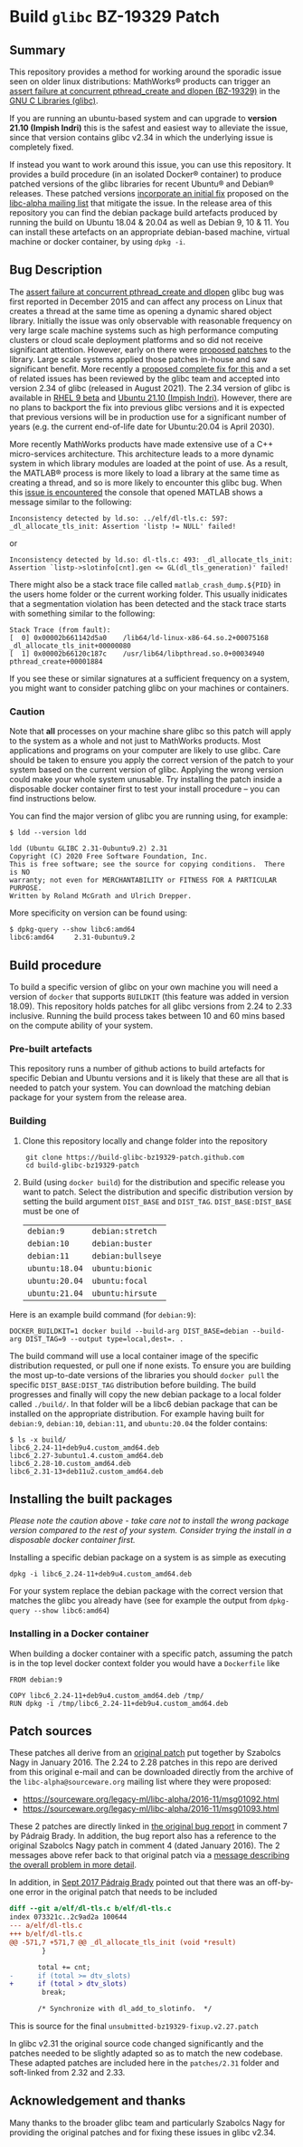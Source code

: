 # Build `glibc` BZ-19329 Patch
## Summary
This repository provides a method for working around the sporadic issue seen on older linux distributions: MathWorks&reg; products can trigger an [assert failure at concurrent pthread_create and dlopen (BZ-19329)](https://sourceware.org/bugzilla/show_bug.cgi?id=19329) in the [GNU C Libraries (glibc)](https://www.gnu.org/software/libc/).

If you are running an ubuntu-based system and can upgrade to **version 21.10 (Impish Indri)** this is the safest and easiest way to alleviate the issue, since that version contains glibc v2.34 in which the underlying issue is completely fixed.

If instead you want to work around this issue, you can use this repository. It provides a build procedure (in an isolated Docker&reg; container) to produce patched versions of the glibc libraries for recent Ubuntu&reg; and Debian&reg; releases. These patched versions [incorporate an initial fix](https://patchwork.ozlabs.org/project/glibc/patch/568D5E11.3010301@arm.com/) proposed on the [libc-alpha mailing list](https://sourceware.org/mailman/listinfo/libc-alpha) that mitigate the issue. In the release area of this repository you can find the debian package build artefacts produced by running the build on Ubuntu 18.04 & 20.04 as well as Debian 9, 10 & 11. You can install these artefacts on an appropriate debian-based machine, virtual machine or docker container, by using `dpkg -i`.

## Bug Description 
The [assert failure at concurrent pthread_create and dlopen](https://sourceware.org/bugzilla/show_bug.cgi?id=19329) glibc bug was first reported in December 2015 and can affect any process on Linux that creates a thread at the same time as opening a dynamic shared object library. Initially the issue was only observable with reasonable frequency on very large scale machine systems such as high performance computing clusters or cloud scale deployment platforms and so did not receive significant attention. However, early on there were [proposed patches](https://sourceware.org/bugzilla/show_bug.cgi?id=19329) to the library. Large scale systems applied those patches in-house and saw significant benefit. More recently a [proposed complete fix for this](https://sourceware.org/pipermail/libc-alpha/2021-February/122626.html) and a set of related issues has been reviewed by the glibc team and accepted into version 2.34 of glibc (released in August 2021). The 2.34 version of glibc is available in [RHEL 9 beta](https://developers.redhat.com/articles/2021/11/03/red-hat-enterprise-linux-9-beta-here) and [Ubuntu 21.10 (Impish Indri)](https://launchpad.net/ubuntu/+source/glibc). However, there are no plans to backport the fix into previous glibc versions and it is expected that previous versions will be in production use for a significant number of years (e.g. the current end-of-life date for Ubuntu:20.04 is April 2030). 

More recently MathWorks products have made extensive use of a C++ micro-services architecture. This architecture leads to a more dynamic system in which library modules are loaded at the point of use. As a result, the MATLAB&reg; process is more likely to load a library at the same time as creating a thread, and so is more likely to encounter this glibc bug. When this [issue is encountered](https://www.mathworks.com/matlabcentral/answers/1454674-why-does-matlab-crash-on-linux-with-inconsistency-detected-by-ld-so-elf-dl-tls-c-597-_dl_allo) the console that opened MATLAB shows a message similar to the following:

```
Inconsistency detected by ld.so: ../elf/dl-tls.c: 597: _dl_allocate_tls_init: Assertion 'listp != NULL' failed!
```
or
```
Inconsistency detected by ld.so: dl-tls.c: 493: _dl_allocate_tls_init: Assertion `listp->slotinfo[cnt].gen <= GL(dl_tls_generation)' failed!
```
There might also be a stack trace file called `matlab_crash_dump.${PID}` in the users home folder or the current working folder. This usually inidicates that a segmentation violation has been detected and the stack trace starts with something similar to the following:

```
Stack Trace (from fault):
[  0] 0x00002b661142d5a0    /lib64/ld-linux-x86-64.so.2+00075168 _dl_allocate_tls_init+00000080
[  1] 0x00002b66120c187c    /usr/lib64/libpthread.so.0+00034940 pthread_create+00001884
```

If you see these or similar signatures at a sufficient frequency on a system, you might want to consider patching glibc on your machines or containers. 

### **Caution**
Note that **all** processes on your machine share glibc so this patch will apply to the system as a whole and not just to MathWorks products. Most applications and programs on your computer are likely to use glibc. Care should be taken to ensure you apply the correct version of the patch to your system based on the current version of glibc. Applying the wrong version could make your whole system unusable. Try installing the patch inside a disposable docker container first to test your install procedure – you can find instructions below.

You can find the major version of glibc you are running using, for example:

```
$ ldd --version ldd

ldd (Ubuntu GLIBC 2.31-0ubuntu9.2) 2.31
Copyright (C) 2020 Free Software Foundation, Inc.
This is free software; see the source for copying conditions.  There is NO
warranty; not even for MERCHANTABILITY or FITNESS FOR A PARTICULAR PURPOSE.
Written by Roland McGrath and Ulrich Drepper.
```

More specificity on version can be found using:
```
$ dpkg-query --show libc6:amd64
libc6:amd64     2.31-0ubuntu9.2
```

## Build procedure 
To build a specific version of glibc on your own machine you will need a version of `docker` that supports `BUILDKIT` (this feature was added in version 18.09). This repository holds patches for all glibc versions from 2.24 to 2.33 inclusive. Running the build process takes between 10 and 60 mins based on the compute ability of your system.

### Pre-built artefacts
This repository runs a number of github actions to build artefacts for specific Debian and Ubuntu versions and it is likely that these are all that is needed to patch your system. You can download the matching debian package for your system from the release area.

### Building
1. Clone this repository locally and change folder into the repository
```
    git clone https://build-glibc-bz19329-patch.github.com
    cd build-glibc-bz19329-patch
```
2. Build (using `docker build`) for the distribution and specific release you want to patch. Select the distribution and specific distribution version by setting the build argument `DIST_BASE` and `DIST_TAG`. `DIST_BASE:DIST_BASE` must be one of 

    | | | 
    | - | - |
    | `debian:9` | `debian:stretch` |
    | `debian:10`| `debian:buster` |
    | `debian:11`| `debian:bullseye` | 
    | `ubuntu:18.04` | `ubuntu:bionic` |
    | `ubuntu:20.04` | `ubuntu:focal` |
    | `ubuntu:21.04` | `ubuntu:hirsute` |

Here is an example build command (for `debian:9`):
```
DOCKER_BUILDKIT=1 docker build --build-arg DIST_BASE=debian --build-arg DIST_TAG=9 --output type=local,dest=. .
```

The build command will use a local container image of the specific distribution requested, or pull one if none exists. To ensure you are building the most up-to-date versions of the libraries you should `docker pull` the specific `DIST_BASE:DIST_TAG` distribution before building. The build progresses and finally will copy the new debian package to a local folder called `./build/`. In that folder will be a libc6 debian package that can be installed on the appropriate distribution. For example having built for `debian:9`, `debian:10`, `debian:11`, and `ubuntu:20.04` the folder contains:

```
$ ls -x build/
libc6_2.24-11+deb9u4.custom_amd64.deb
libc6_2.27-3ubuntu1.4.custom_amd64.deb
libc6_2.28-10.custom_amd64.deb
libc6_2.31-13+deb11u2.custom_amd64.deb
```

## Installing the built packages
*Please note the caution above - take care not to install the wrong package version compared to the rest of your system. Consider trying the install in a disposable docker container first.*

Installing a specific debian package on a system is as simple as executing  
```
dpkg -i libc6_2.24-11+deb9u4.custom_amd64.deb
```
For your system replace the debian package with the correct version that matches the glibc you already have (see for example the output from `dpkg-query --show libc6:amd64`)

### Installing in a Docker container
When building a docker container with a specific patch, assuming the patch is in the top level docker context folder you would have a `Dockerfile` like
``` docker
FROM debian:9

COPY libc6_2.24-11+deb9u4.custom_amd64.deb /tmp/
RUN dpkg -i /tmp/libc6_2.24-11+deb9u4.custom_amd64.deb
```

## Patch sources
These patches all derive from an [original patch](https://sourceware.org/legacy-ml/libc-alpha/2016-01/msg00480.html) put together by Szabolcs Nagy in January 2016. The 2.24 to 2.28 patches in this repo are  derived from this original e-mail and can be downloaded directly from the archive of the `libc-alpha@sourceware.org` mailing list where they were proposed:

* https://sourceware.org/legacy-ml/libc-alpha/2016-11/msg01092.html
* https://sourceware.org/legacy-ml/libc-alpha/2016-11/msg01093.html

These 2 patches are directly linked in [the original bug report](https://sourceware.org/bugzilla/show_bug.cgi?id=19329) in comment 7 by Pádraig Brady. In addition, the bug report also has a reference to the original Szabolcs Nagy patch in comment 4 (dated January 2016). The 2 messages above refer back to that original patch via a [message describing the overall problem in more detail](https://sourceware.org/legacy-ml/libc-alpha/2016-11/msg01026.html).

In addition, in [Sept 2017 Pádraig Brady](https://sourceware.org/bugzilla/show_bug.cgi?id=19329) pointed out that there was an off-by-one error in the original patch that needs to be included
``` diff
diff --git a/elf/dl-tls.c b/elf/dl-tls.c
index 073321c..2c9ad2a 100644
--- a/elf/dl-tls.c
+++ b/elf/dl-tls.c
@@ -571,7 +571,7 @@ _dl_allocate_tls_init (void *result)
        }

       total += cnt;
-      if (total >= dtv_slots)
+      if (total > dtv_slots)
        break;

       /* Synchronize with dl_add_to_slotinfo.  */
```
This is source for the final `unsubmitted-bz19329-fixup.v2.27.patch`

In glibc v2.31 the original source code changed significantly and the patches needed to be slightly adapted so as to match the new codebase. These adapted patches are included here in the `patches/2.31` folder and soft-linked from 2.32 and 2.33.

## Acknowledgement and thanks
Many thanks to the broader glibc team and particularly Szabolcs Nagy for providing the original patches and for fixing these issues in glibc v2.34.
